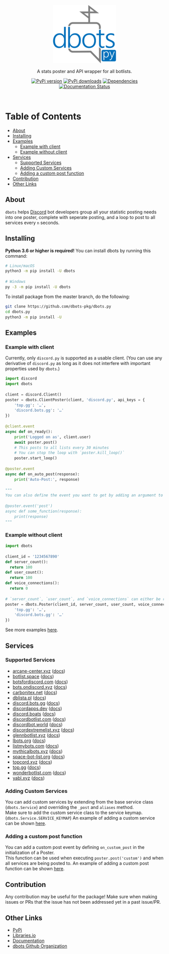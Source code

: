<div align="center">
  <p>
    <img src="static/logo.png" alt="dbots.py logo" width="200" />
  </p>
  <p>A stats poster and API wrapper for all botlists.</p>
  <p>
    <a href="https://www.pypi.org/project/dbots"><img src="https://img.shields.io/pypi/v/dbots?style=for-the-badge" alt="PyPi version" /></a>
    <a href="https://www.pypi.org/project/dbots"><img src="https://img.shields.io/pypi/dm/dbots?style=for-the-badge" alt="PyPi downloads" /></a>
    <a href="https://libraries.io/pypi/dbots"><img src="https://img.shields.io/librariesio/release/pypi/dbots?style=for-the-badge" alt="Dependencies" /></a>
    <a href="https://dbots.readthedocs.io/en/latest/?badge=latest"><img src="https://readthedocs.org/projects/dbots/badge/?version=latest&style=for-the-badge" alt="Documentation Status" /></a>
  </p>
</div>
<br/>

<!-- omit in toc -->
# Table of Contents
- [About](#about)
- [Installing](#installing)
- [Examples](#examples)
  - [Example with client](#example-with-client)
  - [Example without client](#example-without-client)
- [Services](#services)
  - [Supported Services](#supported-services)
  - [Adding Custom Services](#adding-custom-services)
  - [Adding a custom post function](#adding-a-custom-post-function)
- [Contribution](#contribution)
- [Other Links](#other-links)

## About
`dbots` helps [Discord](https://discordapp.com) bot developers group all your statistic posting needs into one poster, complete with seperate posting, and a loop to post to all services every `n` seconds.

## Installing
**Python 3.6 or higher is required!**
You can install dbots by running this command:
```sh
# Linux/macOS
python3 -m pip install -U dbots

# Windows
py -3 -m pip install -U dbots
```

To install package from the master branch, do the following:
```sh
git clone https://github.com/dbots-pkg/dbots.py
cd dbots.py
python3 -m pip install -U
```

## Examples

### Example with client
Currently, only `discord.py` is supported as a usable client. (You can use any derivative of `discord.py` as long as it does not interfere with important properties used by `dbots`.)
```py
import discord
import dbots

client = discord.Client()
poster = dbots.ClientPoster(client, 'discord.py', api_keys = {
    'top.gg': '…',
    'discord.bots.gg': '…'
})

@client.event
async def on_ready():
    print('Logged on as', client.user)
    await poster.post()
    # This posts to all lists every 30 minutes
    # You can stop the loop with `poster.kill_loop()`
    poster.start_loop()

@poster.event
async def on_auto_post(response):
    print('Auto-Post:', response)

"""
You can also define the event you want to get by adding an argument to the decorator.

@poster.event('post')
async def some_function(response):
    print(response)
"""
```

### Example without client
```py
import dbots

client_id = '1234567890'
def server_count():
  return 100
def user_count():
  return 100
def voice_connections():
  return 0

# `server_count`, `user_count`, and `voice_connections` can either be regular functions or coroutines
poster = dbots.Poster(client_id, server_count, user_count, voice_connections, api_keys = {
    'top.gg': '…',
    'discord.bots.gg': '…'
})
```

See more examples [here](/examples).

## Services

### Supported Services
 - [arcane-center.xyz](https://arcane-center.xyz) ([docs](https://dbots.readthedocs.io/en/latest/api.html#dbots.Arcane))
 - [botlist.space](https://botlist.space) ([docs](https://dbots.readthedocs.io/en/latest/api.html#dbots.BotListSpace))
 - [botsfordiscord.com](https://botsfordiscord.com) ([docs](https://dbots.readthedocs.io/en/latest/api.html#dbots.BotsForDiscord))
 - [bots.ondiscord.xyz](https://bots.ondiscord.xyz) ([docs](https://dbots.readthedocs.io/en/latest/api.html#dbots.BotsOnDiscord))
 - [carbonitex.net](https://www.carbonitex.net/Discord/bots) ([docs](https://dbots.readthedocs.io/en/latest/api.html#dbots.Carbon))
 - [dblista.pl](https://dblista.pl) ([docs](https://dbots.readthedocs.io/en/latest/api.html#dbots.DBLista))
 - [discord.bots.gg](https://discord.bots.gg) ([docs](https://dbots.readthedocs.io/en/latest/api.html#dbots.DiscordBotsGG))
 - [discordapps.dev](https://discordapps.dev) ([docs](https://dbots.readthedocs.io/en/latest/api.html#dbots.DiscordAppsDev))
 - [discord.boats](https://discord.boats) ([docs](https://dbots.readthedocs.io/en/latest/api.html#dbots.DiscordBoats))
 - [discordbotlist.com](https://discordbotlist.com) ([docs](https://dbots.readthedocs.io/en/latest/api.html#dbots.DiscordBotList))
 - [discordbot.world](https://discordbot.world) ([docs](https://dbots.readthedocs.io/en/latest/api.html#dbots.DiscordBotWorld))
 - [discordextremelist.xyz](https://discordextremelist.xyz) ([docs](https://dbots.readthedocs.io/en/latest/api.html#dbots.DiscordExtremeList))
 - [glennbotlist.xyz](https://glennbotlist.xyz) ([docs](https://dbots.readthedocs.io/en/latest/api.html#dbots.GlennBotList))
 - [lbots.org](https://lbots.org) ([docs](https://dbots.readthedocs.io/en/latest/api.html#dbots.LBots))
 - [listmybots.com](https://listmybots.com) ([docs](https://dbots.readthedocs.io/en/latest/api.html#dbots.ListMyBots))
 - [mythicalbots.xyz](https://mythicalbots.xyz) ([docs](https://dbots.readthedocs.io/en/latest/api.html#dbots.MythicalBots))
 - [space-bot-list.org](https://space-bot-list.org) ([docs](https://dbots.readthedocs.io/en/latest/api.html#dbots.SpaceBotsList))
 - [topcord.xyz](https://topcord.xyz) ([docs](https://dbots.readthedocs.io/en/latest/api.html#dbots.TopCord))
 - [top.gg](https://top.gg) ([docs](https://dbots.readthedocs.io/en/latest/api.html#dbots.TopGG))
 - [wonderbotlist.com](https://wonderbotlist.com) ([docs](https://dbots.readthedocs.io/en/latest/api.html#dbots.WonderBotList))
 - [yabl.xyz](yabl.xyz) ([docs](https://dbots.readthedocs.io/en/latest/api.html#dbots.YABL))

### Adding Custom Services
You can add custom services by extending from the base service class (`dbots.Service`) and overriding the `_post`  and `aliases` method.  
Make sure to add the custom service class to the service keymap. (`dbots.Service.SERVICE_KEYMAP`) An example of adding a custom service can be shown [here](/examples/custom_service.py).

### Adding a custom post function
You can add a custom post event by defining `on_custom_post` in the initialization of a Poster.  
This function can be used when executing `poster.post('custom')` and when all services are being posted to. 
An example of adding a custom post function can be shown [here](/examples/custom_post.py).

## Contribution
Any contribution may be useful for the package! Make sure when making issues or PRs that the issue has not been addressed yet in a past issue/PR.

## Other Links
- [PyPi](https://www.pypi.org/project/dbots)
- [Libraries.io](https://libraries.io/pypi/dbots)
- [Documentation](https://dbots.readthedocs.io/en/latest/index.html)
- [dbots Github Organization](https://github.com/dbots-pkg)